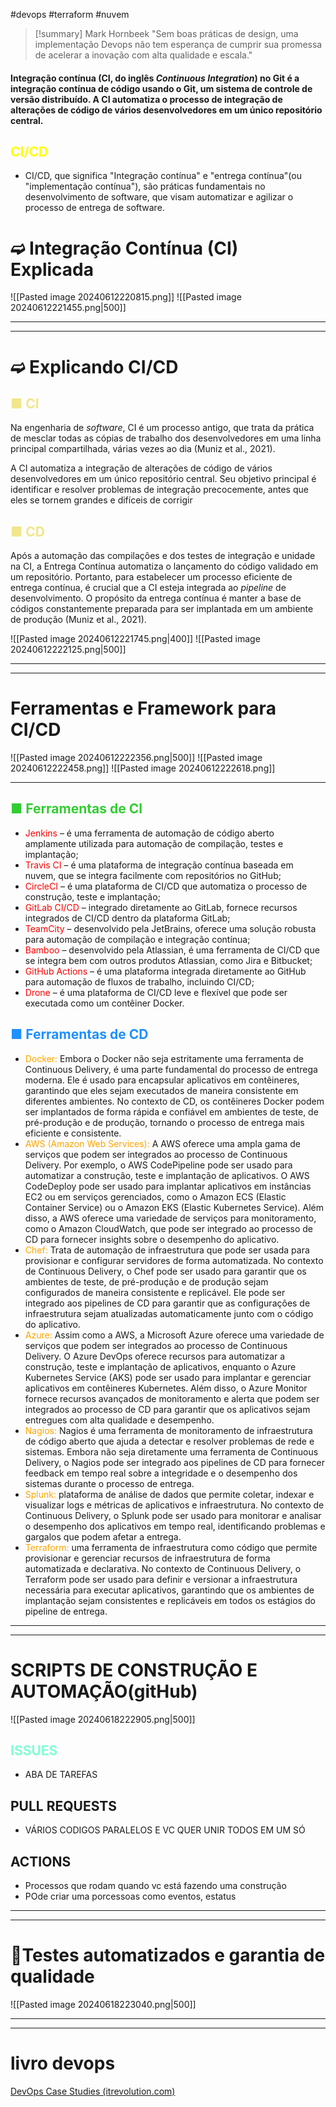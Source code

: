 #devops #terraform #nuvem
>[!summary] Mark Hornbeek
>"Sem boas práticas de design, uma implementação Devops não tem esperança de cumprir sua promessa de acelerar a inovação com alta qualidade e escala."

#### Integração contínua (CI, do inglês _Continuous Integration_) no Git é a integração contínua de código usando o Git, um sistema de controle de versão distribuído. A CI automatiza o processo de integração de alterações de código de vários desenvolvedores em um único repositório central.
## <span style="color:yellow">CI/CD</span>
- CI/CD, que significa "Integração contínua" e "entrega contínua"(ou "implementação contínua"), são práticas fundamentais no desenvolvimento de software, que visam automatizar e agilizar o processo de entrega de software.

# ➫ Integração Contínua (CI) Explicada

![[Pasted image 20240612220815.png]]
![[Pasted image 20240612221455.png|500]]

---
---
# ➫ Explicando CI/CD

## <span style="color:khaki"> ■ CI</span>
Na engenharia de _software_, CI é um processo antigo, que trata da prática de mesclar todas as cópias de trabalho dos desenvolvedores em uma linha principal compartilhada, várias vezes ao dia (Muniz et al., 2021).

A CI automatiza a integração de alterações de código de vários desenvolvedores em um único repositório central. Seu objetivo principal é identificar e resolver problemas de integração precocemente, antes que eles se tornem grandes e difíceis de corrigir

## <span style="color:khaki"> ■ CD</span>
Após a automação das compilações e dos testes de integração e unidade na CI, a Entrega Contínua automatiza o lançamento do código validado em um repositório. Portanto, para estabelecer um processo eficiente de entrega contínua, é crucial que a CI esteja integrada ao _pipeline_ de desenvolvimento. O propósito da entrega contínua é manter a base de códigos constantemente preparada para ser implantada em um ambiente de produção (Muniz et al., 2021).

![[Pasted image 20240612221745.png|400]]
![[Pasted image 20240612222125.png|500]]

---
---
# Ferramentas e Framework para CI/CD

![[Pasted image 20240612222356.png|500]]
![[Pasted image 20240612222458.png]]
![[Pasted image 20240612222618.png]]

---
##  <span style="color:#32CD32">■ Ferramentas de CI</span> 
- <span style="color:red">Jenkins</span>  – é uma ferramenta de automação de código aberto amplamente utilizada para automação de compilação, testes e implantação;
- <span style="color:red">Travis CI</span>  – é uma plataforma de integração contínua baseada em nuvem, que se integra facilmente com repositórios no GitHub;
- <span style="color:red">CircleCI</span>  – é uma plataforma de CI/CD que automatiza o processo de construção, teste e implantação;
- <span style="color:red">GitLab CI/CD</span>   – integrado diretamente ao GitLab, fornece recursos integrados de CI/CD dentro da plataforma GitLab;
- <span style="color:red">TeamCity</span>  – desenvolvido pela JetBrains, oferece uma solução robusta para automação de compilação e integração contínua;
- <span style="color:red">Bamboo</span>  – desenvolvido pela Atlassian, é uma ferramenta de CI/CD que se integra bem com outros produtos Atlassian, como Jira e Bitbucket;
- <span style="color:red">GitHub Actions</span>  – é uma plataforma integrada diretamente ao GitHub para automação de fluxos de trabalho, incluindo CI/CD;
- <span style="color:red"> Drone</span> – é uma plataforma de CI/CD leve e flexível que pode ser executada como um contêiner Docker.

## <span style="color: #1E90FF">■ Ferramentas de CD</span>
- <span style="color:orange">Docker:</span> Embora o Docker não seja estritamente uma ferramenta de Continuous Delivery, é uma parte fundamental do processo de entrega moderna. Ele é usado para encapsular aplicativos em contêineres, garantindo que eles sejam executados de maneira consistente em diferentes ambientes. No contexto de CD, os contêineres Docker podem ser implantados de forma rápida e confiável em ambientes de teste, de pré-produção e de produção, tornando o processo de entrega mais eficiente e consistente.
- <span style="color:orange">AWS (Amazon Web Services):</span> A AWS oferece uma ampla gama de serviços que podem ser integrados ao processo de Continuous Delivery. Por exemplo, o AWS CodePipeline pode ser usado para automatizar a construção, teste e implantação de aplicativos. O AWS CodeDeploy pode ser usado para implantar aplicativos em instâncias EC2 ou em serviços gerenciados, como o Amazon ECS (Elastic Container Service) ou o Amazon EKS (Elastic Kubernetes Service). Além disso, a AWS oferece uma variedade de serviços para monitoramento, como o Amazon CloudWatch, que pode ser integrado ao processo de CD para fornecer insights sobre o desempenho do aplicativo.
- <span style="color:orange">Chef: </span>Trata de automação de infraestrutura que pode ser usada para provisionar e configurar servidores de forma automatizada. No contexto de Continuous Delivery, o Chef pode ser usado para garantir que os ambientes de teste, de pré-produção e de produção sejam configurados de maneira consistente e replicável. Ele pode ser integrado aos pipelines de CD para garantir que as configurações de infraestrutura sejam atualizadas automaticamente junto com o código do aplicativo.
- <span style="color:orange">Azure:</span> Assim como a AWS, a Microsoft Azure oferece uma variedade de serviços que podem ser integrados ao processo de Continuous Delivery. O Azure DevOps oferece recursos para automatizar a construção, teste e implantação de aplicativos, enquanto o Azure Kubernetes Service (AKS) pode ser usado para implantar e gerenciar aplicativos em contêineres Kubernetes. Além disso, o Azure Monitor fornece recursos avançados de monitoramento e alerta que podem ser integrados ao processo de CD para garantir que os aplicativos sejam entregues com alta qualidade e desempenho.
- <span style="color:orange">Nagios:</span> Nagios é uma ferramenta de monitoramento de infraestrutura de código aberto que ajuda a detectar e resolver problemas de rede e sistemas. Embora não seja diretamente uma ferramenta de Continuous Delivery, o Nagios pode ser integrado aos pipelines de CD para fornecer feedback em tempo real sobre a integridade e o desempenho dos sistemas durante o processo de entrega.
- <span style="color:orange">Splunk:</span> plataforma de análise de dados que permite coletar, indexar e visualizar logs e métricas de aplicativos e infraestrutura. No contexto de Continuous Delivery, o Splunk pode ser usado para monitorar e analisar o desempenho dos aplicativos em tempo real, identificando problemas e gargalos que podem afetar a entrega.
- <span style="color:orange">Terraform:</span> uma ferramenta de infraestrutura como código que permite provisionar e gerenciar recursos de infraestrutura de forma automatizada e declarativa. No contexto de Continuous Delivery, o Terraform pode ser usado para definir e versionar a infraestrutura necessária para executar aplicativos, garantindo que os ambientes de implantação sejam consistentes e replicáveis em todos os estágios do pipeline de entrega.
---
---
# SCRIPTS DE CONSTRUÇÃO E AUTOMAÇÃO(gitHub)

![[Pasted image 20240618222905.png|500]]
## <span style="color:aquamarine">ISSUES</span>
- ABA DE TAREFAS
## PULL REQUESTS
- VÁRIOS CODIGOS PARALELOS E VC QUER UNIR TODOS EM UM SÓ
##  ACTIONS
- Processos que rodam quando vc está fazendo uma construção
- POde criar uma porcessoas como eventos, estatus
---
---
# 🌚Testes automatizados e garantia de qualidade
![[Pasted image 20240618223040.png|500]]

---
---
# livro devops
[DevOps Case Studies (itrevolution.com)](https://itrevolution.com/product/devops-case-studies/)
